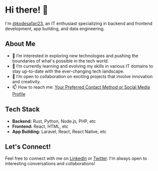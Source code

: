 # Hi there! 👋

I'm [@kodesafari23](https://github.com/kodesafari23), an IT enthusiast specializing in backend and frontend development, app building, and data engineering.

## About Me

- 👀 I’m interested in exploring new technologies and pushing the boundaries of what's possible in the tech world.
- 🌱 I’m currently learning and evolving my skills in various IT domains to stay up-to-date with the ever-changing tech landscape.
- 💞️ I’m open to collaboration on exciting projects that involve innovation and creativity.
- 📫 How to reach me: [Your Preferred Contact Method or Social Media Profile](#)

## Tech Stack

- **Backend:** Rust, Python, Node.js, PHP, etc
- **Frontend:** React, HTML, etc
- **App Building:** Laravel, React, React Native, etc

## Let's Connect!

Feel free to connect with me on [LinkedIn](#) or [Twitter](#). I'm always open to interesting conversations and collaborations!
